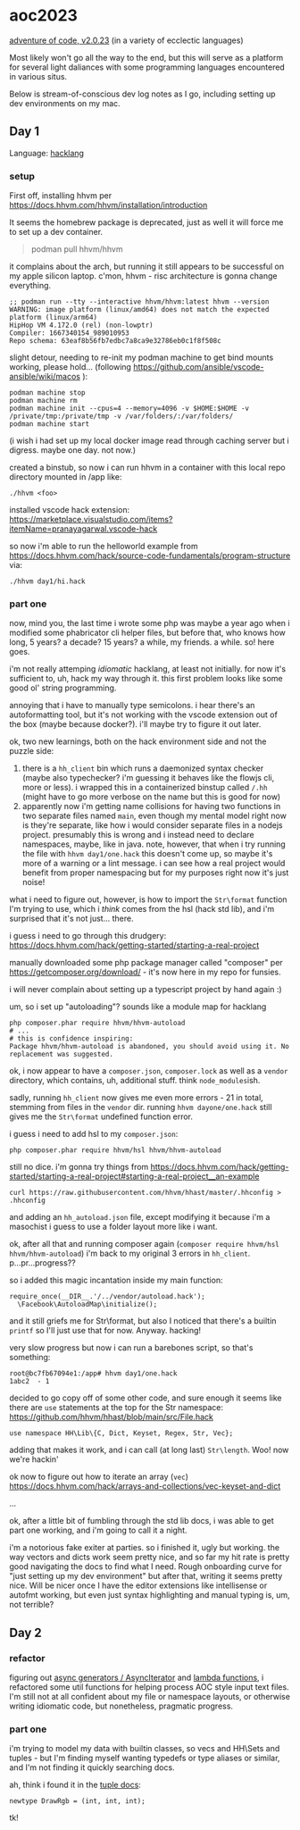 # aoc2023

[adventure of code, v2.0.23](https://adventofcode.com/) (in a variety of ecclectic languages)

Most likely won't go all the way to the end, but this will serve as a platform for several light daliances with some programming languages encountered in various situs.

Below is stream-of-conscious dev log notes as I go, including setting up dev environments on my mac.

## Day 1

Language: [hacklang](https://docs.hhvm.com/hack)

### setup

First off, installing hhvm per https://docs.hhvm.com/hhvm/installation/introduction

It seems the homebrew package is deprecated, just as well it will force me to set up a dev container.

> podman pull hhvm/hhvm

it complains about the arch, but running it still appears to be successful on my apple silicon laptop. c'mon, hhvm - risc architecture is gonna change everything.

```
;; podman run --tty --interactive hhvm/hhvm:latest hhvm --version
WARNING: image platform (linux/amd64) does not match the expected platform (linux/arm64)
HipHop VM 4.172.0 (rel) (non-lowptr)
Compiler: 1667340154_989010953
Repo schema: 63eaf8b56fb7edbc7a8ca9e32786eb0c1f8f508c
```

slight detour, needing to re-init my podman machine to get bind mounts working, please hold...
(following https://github.com/ansible/vscode-ansible/wiki/macos ):

```
podman machine stop
podman machine rm
podman machine init --cpus=4 --memory=4096 -v $HOME:$HOME -v /private/tmp:/private/tmp -v /var/folders/:/var/folders/
podman machine start
```

(i wish i had set up my local docker image read through caching server but i digress. maybe one day. not now.)

created a binstub, so now i can run hhvm in a container with this local repo directory mounted in /app like:

```
./hhvm <foo>
```

installed vscode hack extension: https://marketplace.visualstudio.com/items?itemName=pranayagarwal.vscode-hack

so now i'm able to run the helloworld example from https://docs.hhvm.com/hack/source-code-fundamentals/program-structure via:

```
./hhvm day1/hi.hack
```

### part one

now, mind you, the last time i wrote some php was maybe a year ago when i modified some phabricator cli helper files, but before that, who knows how long, 5 years? a decade? 15 years? a while, my friends. a while. so! here goes.

i'm not really attemping _idiomatic_ hacklang, at least not initially. for now it's sufficient to, uh, hack my way through it. this first problem looks like some good ol' string programming.

annoying that i have to manually type semicolons. i hear there's an autoformatting tool, but it's not working with the vscode extension out of the box (maybe because docker?). i'll maybe try to figure it out later.

ok, two new learnings, both on the hack environment side and not the puzzle side:

1. there is a `hh_client` bin which runs a daemonized syntax checker (maybe also typechecker? i'm guessing it behaves like the flowjs cli, more or less). i wrapped this in a containerized binstup called `/.hh` (might have to go more verbose on the name but this is good for now)
2. apparently now i'm getting name collisions for having two functions in two separate files named `main`, even though my mental model right now is they're separate, like how i would consider separate files in a nodejs project. presumably this is wrong and i instead need to declare namespaces, maybe, like in java. note, however, that when i try running the file with `hhvm day1/one.hack` this doesn't come up, so maybe it's more of a warning or a lint message. i can see how a real project would benefit from proper namespacing but for my purposes right now it's just noise!

what i need to figure out, however, is how to import the `Str\format` function I'm trying to use, which i _think_ comes from the hsl (hack std lib), and i'm surprised that it's not just... there.

i guess i need to go through this drudgery: https://docs.hhvm.com/hack/getting-started/starting-a-real-project

manually downloaded some php package manager called "composer" per https://getcomposer.org/download/ - it's now here in my repo for funsies.

i will never complain about setting up a typescript project by hand again :)

um, so i set up "autoloading"? sounds like a module map for hacklang

```
php composer.phar require hhvm/hhvm-autoload
# ...
# this is confidence inspiring:
Package hhvm/hhvm-autoload is abandoned, you should avoid using it. No replacement was suggested.
```

ok, i now appear to have a `composer.json`, `composer.lock` as well as a `vendor` directory, which contains, uh, additional stuff. think `node_modules`ish.

sadly, running `hh_client` now gives me even more errors - 21 in total, stemming from files in the `vendor` dir.
running `hhvm dayone/one.hack` still gives me the `Str\format` undefined function error.

i guess i need to add hsl to my `composer.json`:

```
php composer.phar require hhvm/hsl hhvm/hhvm-autoload
```

still no dice. i'm gonna try things from https://docs.hhvm.com/hack/getting-started/starting-a-real-project#starting-a-real-project__an-example

```
curl https://raw.githubusercontent.com/hhvm/hhast/master/.hhconfig > .hhconfig
```

and adding an `hh_autoload.json` file, except modifying it because i'm a masochist i guess to use a folder layout more like i want.

ok, after all that and running composer again (`composer require hhvm/hsl hhvm/hhvm-autoload`) i'm back to my original 3 errors in `hh_client`. p...pr...progress??

so i added this magic incantation inside my main function:

```
require_once(__DIR__.'/../vendor/autoload.hack');
  \Facebook\AutoloadMap\initialize();
```

and it still griefs me for Str\format, but also I noticed that there's a builtin `printf` so I'll just use that for now. Anyway. hacking!

very slow progress but now i can run a barebones script, so that's something:

```
root@bc7fb67094e1:/app# hhvm day1/one.hack
1abc2  - 1
```

decided to go copy off of some other code, and sure enough it seems like there are `use` statements at the top for the Str namespace:
https://github.com/hhvm/hhast/blob/main/src/File.hack

```
use namespace HH\Lib\{C, Dict, Keyset, Regex, Str, Vec};
```

adding that makes it work, and i can call (at long last) `Str\length`. Woo! now we're hackin'

ok now to figure out how to iterate an array (`vec`) https://docs.hhvm.com/hack/arrays-and-collections/vec-keyset-and-dict

...

ok, after a little bit of fumbling through the std lib docs, i was able to get part one working, and i'm going to call it a night.

i'm a notorious fake exiter at parties. so i finished it, ugly but working. the way vectors and dicts work seem pretty nice, and so far my hit rate is pretty good navigating the docs to find what I need. Rough onboarding curve for "just setting up my dev environment" but after that, writing it seems pretty nice. Will be nicer once I have the editor extensions like intellisense or autofmt working, but even just syntax highlighting and manual typing is, um, not terrible?

## Day 2

### refactor

figuring out [async generators / AsyncIterator](https://docs.hhvm.com/hack/asynchronous-operations/generators) and [lambda functions](https://docs.hhvm.com/hack/functions/anonymous-functions), i refactored some util functions for helping process AOC style input text files. I'm still not at all confident about my file or namespace layouts, or otherwise writing idiomatic code, but nonetheless, pragmatic progress.

### part one

i'm trying to model my data with builtin classes, so vecs and HH\Sets and tuples - but I'm finding myself wanting typedefs or type aliases or similar, and I'm not finding it quickly searching docs.

ah, think i found it in the [tuple docs](https://docs.hhvm.com/hack/built-in-types/tuples):

```
newtype DrawRgb = (int, int, int);
```

tk!
